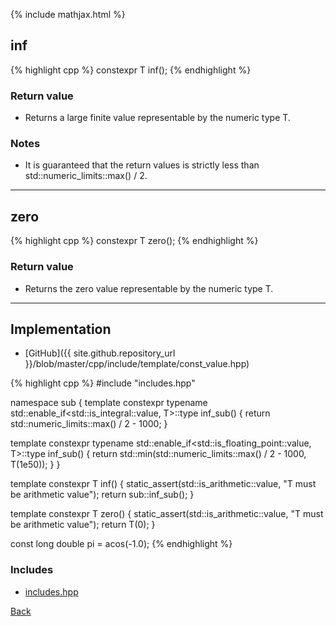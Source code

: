 {% include mathjax.html %}

## inf

{% highlight cpp %}
constexpr T inf();
{% endhighlight %}

### Return value

- Returns a large finite value representable by the numeric type T.

### Notes

- It is guaranteed that the return values is strictly less than std::numeric_limits<T>::max() / 2.

---------------------------------------

## zero

{% highlight cpp %}
constexpr T zero();
{% endhighlight %}

### Return value

- Returns the zero value representable by the numeric type T.

---------------------------------------

## Implementation

- [GitHub]({{ site.github.repository_url }}/blob/master/cpp/include/template/const_value.hpp)

{% highlight cpp %}
#include "includes.hpp"


namespace sub {
  template <typename T>
  constexpr typename std::enable_if<std::is_integral<T>::value, T>::type
  inf_sub() {
    return std::numeric_limits<T>::max() / 2 - 1000;
  }

  template <typename T>
  constexpr typename std::enable_if<std::is_floating_point<T>::value, T>::type
  inf_sub() {
    return std::min(std::numeric_limits<T>::max() / 2 - 1000, T(1e50));
  }
}

template <typename T> constexpr T inf() {
  static_assert(std::is_arithmetic<T>::value, "T must be arithmetic value");
  return sub::inf_sub<T>();
}

template <typename T> constexpr T zero() {
  static_assert(std::is_arithmetic<T>::value, "T must be arithmetic value");
  return T(0);
}

const long double pi = acos(-1.0);
{% endhighlight %}

### Includes

- [includes.hpp](includes)

[Back](../..)

